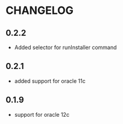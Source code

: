 # CHANGELOG

## 0.2.2

* Added selector for runInstaller command

## 0.2.1

* added support for oracle 11c

## 0.1.9

* support for oracle 12c
